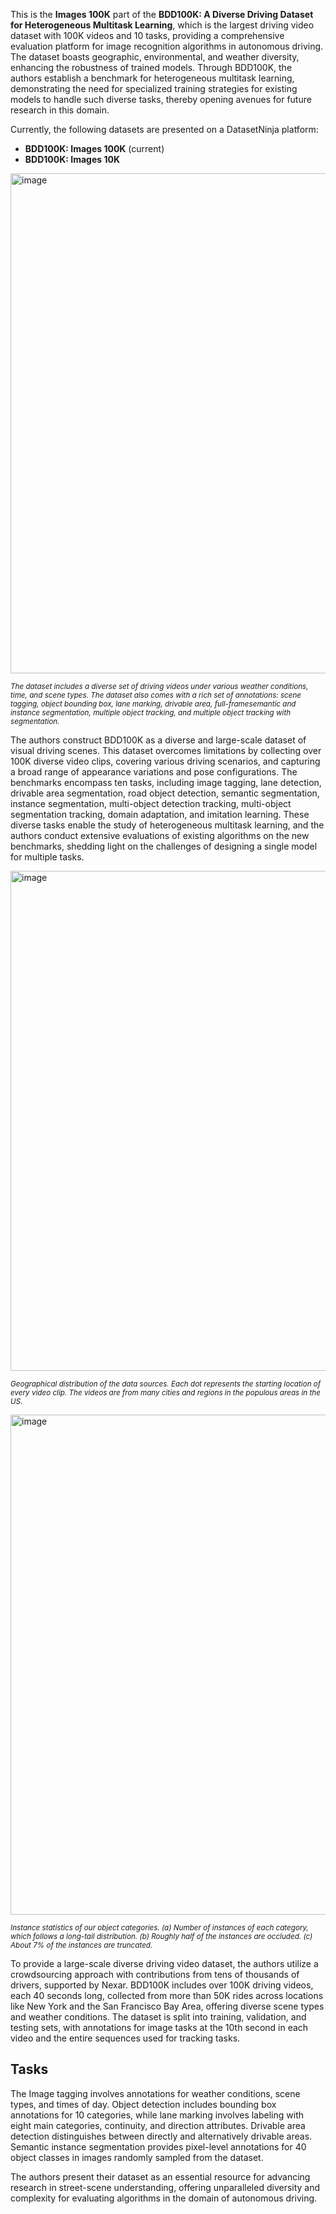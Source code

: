 This is the **Images 100K** part of the **BDD100K: A Diverse Driving Dataset for Heterogeneous Multitask Learning**, which is the largest driving video dataset with 100K videos and 10 tasks, providing a comprehensive evaluation platform for image recognition algorithms in autonomous driving. The dataset boasts geographic, environmental, and weather diversity, enhancing the robustness of trained models. Through BDD100K, the authors establish a benchmark for heterogeneous multitask learning, demonstrating the need for specialized training strategies for existing models to handle such diverse tasks, thereby opening avenues for future research in this domain.

Currently, the following datasets are presented on a DatasetNinja platform:

- **BDD100K: Images 100K** (current)
- **BDD100K: Images 10K**

<img src="https://github.com/dataset-ninja/bdd100k/assets/78355358/fd71c0e2-4c71-4277-9e35-84886602a30d" alt="image" width="800">

<span style="font-size: smaller; font-style: italic;">The dataset includes a diverse set of driving videos under various weather conditions, time, and scene types. The dataset also comes with a rich set of annotations: scene tagging, object bounding box, lane marking, drivable area, full-framesemantic and instance segmentation, multiple object tracking, and multiple object tracking with segmentation.</span>

The authors construct BDD100K as a diverse and large-scale dataset of visual driving scenes. This dataset overcomes limitations by collecting over 100K diverse video clips, covering various driving scenarios, and capturing a broad range of appearance variations and pose configurations. The benchmarks encompass ten tasks, including image tagging, lane detection, drivable area segmentation, road object detection, semantic segmentation, instance segmentation, multi-object detection tracking, multi-object segmentation tracking, domain adaptation, and imitation learning. These diverse tasks enable the study of heterogeneous multitask learning, and the authors conduct extensive evaluations of existing algorithms on the new benchmarks, shedding light on the challenges of designing a single model for multiple tasks.

<img src="https://github.com/dataset-ninja/bdd100k/assets/78355358/087b0555-e1f8-480d-b171-93eed1c6d3bf" alt="image" width="800">

<span style="font-size: smaller; font-style: italic;">Geographical distribution of the data sources. Each dot represents the starting location of every video clip. The videos are from
many cities and regions in the populous areas in the US.</span>

<img src="https://github.com/dataset-ninja/bdd100k/assets/78355358/d4a72cab-80cd-44b1-8f66-b3e342b2ba5b" alt="image" width="800">

<span style="font-size: smaller; font-style: italic;">Instance statistics of our object categories. (a) Number of instances of each category, which follows a long-tail distribution. (b) Roughly half of the instances are occluded. \(c\) About 7% of the instances are truncated.</span>

To provide a large-scale diverse driving video dataset, the authors utilize a crowdsourcing approach with contributions from tens of thousands of drivers, supported by Nexar. BDD100K includes over 100K driving videos, each 40 seconds long, collected from more than 50K rides across locations like New York and the San Francisco Bay Area, offering diverse scene types and weather conditions. The dataset is split into training, validation, and testing sets, with annotations for image tasks at the 10th second in each video and the entire sequences used for tracking tasks.

## Tasks

The Image tagging involves annotations for weather conditions, scene types, and times of day. Object detection includes bounding box annotations for 10 categories, while lane marking involves labeling with eight main categories, continuity, and direction attributes. Drivable area detection distinguishes between directly and alternatively drivable areas. Semantic instance segmentation provides pixel-level annotations for 40 object classes in images randomly sampled from the dataset.

The authors present their dataset as an essential resource for advancing research in street-scene understanding, offering unparalleled diversity and complexity for evaluating algorithms in the domain of autonomous driving.
